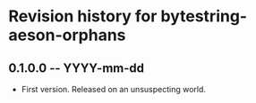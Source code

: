 # Revision history for bytestring-aeson-orphans

## 0.1.0.0 -- YYYY-mm-dd

* First version. Released on an unsuspecting world.
